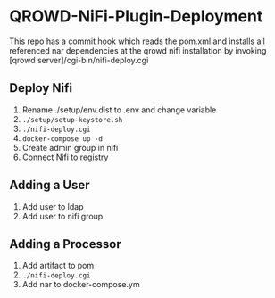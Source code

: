 # QROWD-NiFi-Plugin-Deployment

This repo has a commit hook which reads the pom.xml and installs all referenced nar dependencies at the qrowd nifi installation by invoking
[qrowd server]/cgi-bin/nifi-deploy.cgi

## Deploy Nifi

1. Rename ./setup/env.dist to .env and change variable
2. `./setup/setup-keystore.sh`
3. `./nifi-deploy.cgi`
4. `docker-compose up -d`
5. Create admin group in nifi
6. Connect Nifi to registry

## Adding a User

1. Add user to ldap
2. Add user to nifi group

## Adding a Processor

1. Add artifact to pom
2. `./nifi-deploy.cgi`
3. Add nar to docker-compose.ym
